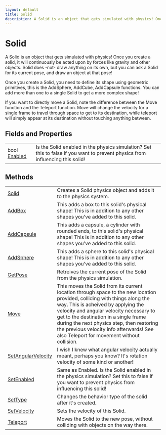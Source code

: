 ```yaml
---
layout: default
title: Solid
description: A Solid is an object that gets simulated with physics! Once you create a solid, it will continuously be acted upon by forces like gravity and other objects. Solid does -not- draw anything on its own, but you can ask a Solid for its current pose, and draw an object at that pose!  Once you create a Solid, you need to define its shape using geometric primitives, this is the AddSphere, AddCube, AddCapsule functions. You can add more than one to a single Solid to get a more complex shape!  If you want to directly move a Solid, note the difference between the Move function and the Teleport function. Move will change the velocity for a single frame to travel through space to get to its destination, while teleport will simply appear at its destination without touching anything between.
---
```

# Solid

A Solid is an object that gets simulated with physics! Once you
create a solid, it will continuously be acted upon by forces like gravity
and other objects. Solid does -not- draw anything on its own, but you can
ask a Solid for its current pose, and draw an object at that pose!

Once you create a Solid, you need to define its shape using geometric
primitives, this is the AddSphere, AddCube, AddCapsule functions. You can
add more than one to a single Solid to get a more complex shape!

If you want to directly move a Solid, note the difference between the Move
function and the Teleport function. Move will change the velocity for a
single frame to travel through space to get to its destination, while teleport
will simply appear at its destination without touching anything between.


## Fields and Properties

|  |  |
|--|--|
|bool [Enabled]({{site.url}}/Pages/Reference/Solid/Enabled.html)|Is the Solid enabled in the physics simulation? Set this to false if you want to prevent physics from influencing this solid!|



## Methods

|  |  |
|--|--|
|[Solid]({{site.url}}/Pages/Reference/Solid/Solid.html)|Creates a Solid physics object and adds it to the physics system.|
|[AddBox]({{site.url}}/Pages/Reference/Solid/AddBox.html)|This adds a box to this solid's physical shape! This is in addition to any other shapes you've added to this solid.|
|[AddCapsule]({{site.url}}/Pages/Reference/Solid/AddCapsule.html)|This adds a capsule, a cylinder with rounded ends, to this solid's physical shape! This is in addition to any other shapes you've added to this solid.|
|[AddSphere]({{site.url}}/Pages/Reference/Solid/AddSphere.html)|This adds a sphere to this solid's physical shape! This is in addition to any other shapes you've added to this solid.|
|[GetPose]({{site.url}}/Pages/Reference/Solid/GetPose.html)|Retreives the current pose of the Solid from the physics simulation.|
|[Move]({{site.url}}/Pages/Reference/Solid/Move.html)|This moves the Solid from its current location through space to the new location provided, colliding with things along the way. This is acheived by applying the velocity and angular velocity necessary to get to the destination in a single frame during the next physics step, then restoring the previous velocity info afterwards! See also Teleport for movement without collision.|
|[SetAngularVelocity]({{site.url}}/Pages/Reference/Solid/SetAngularVelocity.html)|I wish I knew what angular velocity actually meant, perhaps you know? It's rotation velocity of some kind or another!|
|[SetEnabled]({{site.url}}/Pages/Reference/Solid/SetEnabled.html)|Same as Enabled. Is the Solid enabled in the physics simulation? Set this to false if you want to prevent physics from influencing this solid!|
|[SetType]({{site.url}}/Pages/Reference/Solid/SetType.html)|Changes the behavior type of the solid after it's created.|
|[SetVelocity]({{site.url}}/Pages/Reference/Solid/SetVelocity.html)|Sets the velocity of this Solid.|
|[Teleport]({{site.url}}/Pages/Reference/Solid/Teleport.html)|Moves the Solid to the new pose, without colliding with objects on the way there.|


